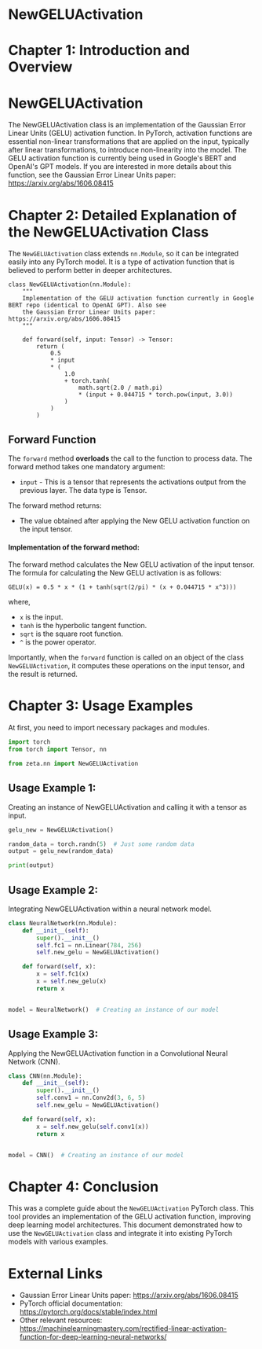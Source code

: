 # NewGELUActivation

# Chapter 1: Introduction and Overview

# NewGELUActivation

The NewGELUActivation class is an implementation of the Gaussian Error Linear Units (GELU) activation function. In PyTorch, activation functions are essential non-linear transformations that are applied on the input, typically after linear transformations, to introduce non-linearity into the model. The GELU activation function is currently being used in Google's BERT and OpenAI's GPT models. If you are interested in more details about this function, see the Gaussian Error Linear Units paper: https://arxiv.org/abs/1606.08415

# Chapter 2: Detailed Explanation of the NewGELUActivation Class

The `NewGELUActivation` class extends `nn.Module`, so it can be integrated easily into any PyTorch model. It is a type of activation function that is believed to perform better in deeper architectures.

```
class NewGELUActivation(nn.Module):
    """
    Implementation of the GELU activation function currently in Google BERT repo (identical to OpenAI GPT). Also see
    the Gaussian Error Linear Units paper: https://arxiv.org/abs/1606.08415
    """

    def forward(self, input: Tensor) -> Tensor:
        return (
            0.5
            * input
            * (
                1.0
                + torch.tanh(
                    math.sqrt(2.0 / math.pi)
                    * (input + 0.044715 * torch.pow(input, 3.0))
                )
            )
        )
```

## Forward Function

The `forward` method **overloads** the call to the function to process data. The forward method takes one mandatory argument:

- `input` - This is a tensor that represents the activations output from the previous layer. The data type is Tensor.

The forward method returns: 

- The value obtained after applying the New GELU activation function on the input tensor.

#### Implementation of the forward method:
The forward method calculates the New GELU activation of the input tensor. The formula for calculating the New GELU activation is as follows:

    GELU(x) = 0.5 * x * (1 + tanh(sqrt(2/pi) * (x + 0.044715 * x^3)))

where,
- `x` is the input.
- `tanh` is the hyperbolic tangent function.
- `sqrt` is the square root function.
- `^` is the power operator.

Importantly, when the `forward` function is called on an object of the class `NewGELUActivation`, it computes these operations on the input tensor, and the result is returned.

# Chapter 3: Usage Examples

At first, you need to import necessary packages and modules. 

```python
import torch
from torch import Tensor, nn

from zeta.nn import NewGELUActivation
```

## Usage Example 1:

Creating an instance of NewGELUActivation and calling it with a tensor as input.

```python
gelu_new = NewGELUActivation()

random_data = torch.randn(5)  # Just some random data
output = gelu_new(random_data)

print(output)
```

## Usage Example 2:

Integrating NewGELUActivation within a neural network model.

```python
class NeuralNetwork(nn.Module):
    def __init__(self):
        super().__init__()
        self.fc1 = nn.Linear(784, 256)
        self.new_gelu = NewGELUActivation()

    def forward(self, x):
        x = self.fc1(x)
        x = self.new_gelu(x)
        return x


model = NeuralNetwork()  # Creating an instance of our model
```

## Usage Example 3:

Applying the NewGELUActivation function in a Convolutional Neural Network (CNN).

```python
class CNN(nn.Module):
    def __init__(self):
        super().__init__()
        self.conv1 = nn.Conv2d(3, 6, 5)
        self.new_gelu = NewGELUActivation()

    def forward(self, x):
        x = self.new_gelu(self.conv1(x))
        return x


model = CNN()  # Creating an instance of our model
```

# Chapter 4: Conclusion

This was a complete guide about the `NewGELUActivation` PyTorch class. This tool provides an implementation of the GELU activation function, improving deep learning model architectures. This document demonstrated how to use the `NewGELUActivation` class and integrate it into existing PyTorch models with various examples.

# External Links

- Gaussian Error Linear Units paper: https://arxiv.org/abs/1606.08415 
- PyTorch official documentation: https://pytorch.org/docs/stable/index.html 
- Other relevant resources: https://machinelearningmastery.com/rectified-linear-activation-function-for-deep-learning-neural-networks/

